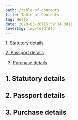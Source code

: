 ```yaml
---
path: /table-of-contents
title: Table of Contents
tag: Hello
date: 2020-03-26T15:59:34.381Z
coverImg: img/fdfdfdfd
---
```

[1. Statutory details](#1-statutory-details)

[2. Passport details](#2-passport-details)

3. [Purchase details](#3-purchase-details)

## 1. Statutory details

## 2. Passport details



## 3. Purchase details